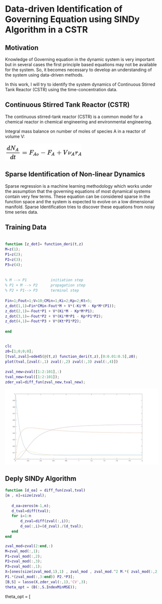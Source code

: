 # Data-driven Identification of Governing Equation using SINDy Algorithm in a CSTR

## Motivation

Knowledge of Governing equation in the dynamic system is very important but in several cases the first principle based equations may not be available for the system.
So, it becomes necessary to develop an understanding of the system using data-driven methods.

In this work, I will try to identify the system dynamics of Continuous Stirred Tank Reactor (CSTR) using the time-concentration data.

## Continuous Stirred Tank Reactor (CSTR)

The continuous stirred-tank reactor (CSTR) is a common model for a chemical reactor in chemical engineering and environmental engineering.

Integral mass balance on number of moles of species A in a reactor of volume V:

![alt text](https://github.com/harshcs7287/SINDy-/blob/main/mass_balance.jpg?raw=true)

## Sparse Identification of Non-linear Dynamics

Sparse regression is a machine learning methodology which works under the assumption that the governing equations
of most dynamical systems contain very few terms. These equation can be considered sparse in the function space and
the system is expected to evolve on a low dimensional manifold. Sparse Identification tries to discover these equations
from noisy time series data.


## Training Data

```Matlab

function [z_dot]= function_deri(t,z)
M=z(1);
P1=z(2);
P2=z(3);
P3=z(4);


% M --> P1           initiation step
% P1 + M --> P2      propagation step
% P2 + P1--> P3      terminal step

Fin=1;Fout=1;V=10;CMin=1;Ki=2;Kp=2;Kt=5;
z_dot(1,1)=Fin*CMin-Fout*M + V*(-Ki*M - Kp*M*(P1));
z_dot(2,1)=-Fout*P1 + V*(Ki*M - Kp*M*P1);
z_dot(3,1)=-Fout*P2 + V*(Ki*M*P1 - Kp*P1*P2);
z_dot(4,1)=-Fout*P3 + V*(Kt*P1*P2);

end
```
```Matlab

clc
z0=[1;0;0;0];
[tval,zval]=ode45(@(t,z) function_deri(t,z),[0:0.01:0.5],z0);
plot(tval,[zval(:,1) zval(:,2) zval(:,3) zval(:,4)])

zval_new=zval([1:2:101],:)
tval_new=tval([1:2:101]);
zder_val=diff_fun(zval_new,tval_new);
```

![alt text](https://github.com/harshcs7287/SINDy-/blob/main/Concentration_Graph.jpg?raw=true)

## Deply SINDy Algorithm

```Matlab
function [d_oa] = diff_fun(zval,tval)
[m , n]=size(zval);

   d_oa=zeros(m-1,n);   
   d_tval=diff(tval);
   for i=1:n
       d_zval=diff(zval(:,i));
       d_oa(:,i)=(d_zval)./(d_tval);
   end
end
```

```Matlab
zval_mod=zval(2:end,:)
M=zval_mod(:,1);
P1=zval_mod(:,2);
P2=zval_mod(:,3);
P3=zval_mod(:,1);
X=[ones(size(zval_mod,1),1) , zval_mod , zval_mod.^2 M.*( zval_mod(:,2:end))
P1.*(zval_mod(:,3:end)) P2.*P3];
[B,S] = lasso(X,zder_val(:,1),'CV',3);
theta_opt = (B(:,S.IndexMinMSE));
```
theta_opt = [



